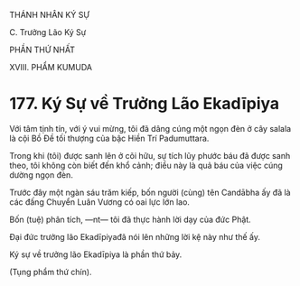 THÁNH NHÂN KÝ SỰ

C. Trưởng Lão Ký Sự

PHẦN THỨ NHẤT

XVIII. PHẨM KUMUDA

# 177. Ký Sự về Trưởng Lão Ekadīpiya

Với tâm tịnh tín, với ý vui mừng, tôi đã dâng cúng một ngọn đèn ở cây salala là cội Bồ Đề tối thượng của bậc Hiền Trí Padumuttara.

Trong khi (tôi) được sanh lên ở cõi hữu, sự tích lũy phước báu đã được sanh theo, tôi không còn biết đến khổ cảnh; điều này là quả báu của việc cúng dường ngọn đèn.

Trước đây một ngàn sáu trăm kiếp, bốn người (cùng) tên Candābha ấy đã là các đấng Chuyển Luân Vương có oai lực lớn lao.

Bốn (tuệ) phân tích, ―nt― tôi đã thực hành lời dạy của đức Phật.

Đại đức trưởng lão Ekadīpiyađã nói lên những lời kệ này như thế ấy.

Ký sự về trưởng lão Ekadīpiya là phần thứ bảy.

(Tụng phẩm thứ chín).

